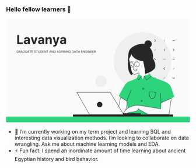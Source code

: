 ### Hello fellow learners  👋

<p align="center">
  <img src='images/lavanya.png'/>
</p>

- 🔭 I’m currently working on my term project and learning SQL and interesting data visualization methods. I’m looking to collaborate on data wrangling. Ask me about machine learning models and EDA.
- ⚡ Fun fact: I spend an inordinate amount of time learning about ancient Egyptian history and bird behavior. 
